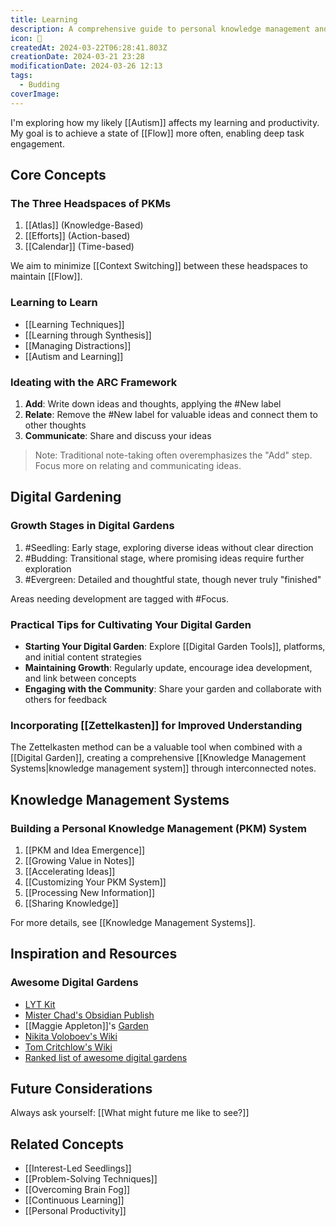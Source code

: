 ```yaml
---
title: Learning
description: A comprehensive guide to personal knowledge management and learning strategies
icon: 🧠
createdAt: 2024-03-22T06:28:41.803Z
creationDate: 2024-03-21 23:28
modificationDate: 2024-03-26 12:13
tags:
  - Budding
coverImage:
---
```

I'm exploring how my likely [[Autism]] affects my learning and productivity. My goal is to achieve a state of [[Flow]] more often, enabling deep task engagement.

## Core Concepts

### The Three Headspaces of PKMs
1. [[Atlas]] (Knowledge-Based)
2. [[Efforts]] (Action-based)
3. [[Calendar]] (Time-based) 

We aim to minimize [[Context Switching]] between these headspaces to maintain [[Flow]].

### Learning to Learn
- [[Learning Techniques]]
- [[Learning through Synthesis]]
- [[Managing Distractions]]
- [[Autism and Learning]]

### Ideating with the ARC Framework
1. **Add**: Write down ideas and thoughts, applying the #New label
2. **Relate**: Remove the #New label for valuable ideas and connect them to other thoughts
3. **Communicate**: Share and discuss your ideas

> Note: Traditional note-taking often overemphasizes the "Add" step. Focus more on relating and communicating ideas.

## Digital Gardening

### Growth Stages in Digital Gardens
1. #Seedling: Early stage, exploring diverse ideas without clear direction
2. #Budding: Transitional stage, where promising ideas require further exploration
3. #Evergreen: Detailed and thoughtful state, though never truly "finished"

Areas needing development are tagged with #Focus.

### Practical Tips for Cultivating Your Digital Garden
- **Starting Your Digital Garden**: Explore [[Digital Garden Tools]], platforms, and initial content strategies
- **Maintaining Growth**: Regularly update, encourage idea development, and link between concepts
- **Engaging with the Community**: Share your garden and collaborate with others for feedback

### Incorporating [[Zettelkasten]] for Improved Understanding
The Zettelkasten method can be a valuable tool when combined with a [[Digital Garden]], creating a comprehensive [[Knowledge Management Systems|knowledge management system]] through interconnected notes.

## Knowledge Management Systems

### Building a Personal Knowledge Management (PKM) System
1. [[PKM and Idea Emergence]]
2. [[Growing Value in Notes]]
3. [[Accelerating Ideas]]
4. [[Customizing Your PKM System]]
5. [[Processing New Information]]
6. [[Sharing Knowledge]]

For more details, see [[Knowledge Management Systems]].

## Inspiration and Resources

### Awesome Digital Gardens
- [LYT Kit](https://notes.linkingyourthinking.com/Home)
- [Mister Chad's Obsidian Publish](https://publish.obsidian.md/mister_chad/welcome)
- [[Maggie Appleton]]'s [Garden](https://maggieappleton.com/garden)
- [Nikita Voloboev's Wiki](https://wiki.nikiv.dev/)
- [Tom Critchlow's Wiki](https://tomcritchlow.com/wiki/)
- [Ranked list of awesome digital gardens](https://github.com/lyz-code/best-of-digital-gardens)

## Future Considerations
Always ask yourself: [[What might future me like to see?]]

## Related Concepts
- [[Interest-Led Seedlings]]
- [[Problem-Solving Techniques]]
- [[Overcoming Brain Fog]]
- [[Continuous Learning]]
- [[Personal Productivity]]
